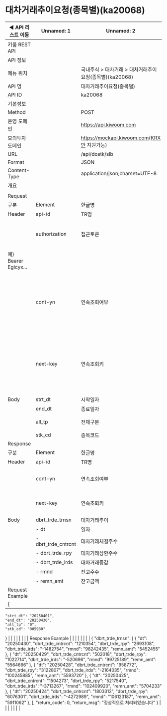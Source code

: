 # 대차거래추이요청(종목별)(ka20068)

| ◀ API 리스트 이동 | Unnamed: 1 | Unnamed: 2 | Unnamed: 3 | Unnamed: 4 | Unnamed: 5 | Unnamed: 6 |
| --- | --- | --- | --- | --- | --- | --- |
| 키움 REST API |  |  |  |  |  |  |
| API 정보 |  |  |  |  |  |  |
| 메뉴 위치 |  | 국내주식 > 대차거래 > 대차거래추이요청(종목별)(ka20068) |  |  |  |  |
| API 명 |  | 대차거래추이요청(종목별) |  |  |  |  |
| API ID |  | ka20068 |  |  |  |  |
| 기본정보 |  |  |  |  |  |  |
| Method |  | POST |  |  |  |  |
| 운영 도메인 |  | https://api.kiwoom.com |  |  |  |  |
| 모의투자 도메인 |  | https://mockapi.kiwoom.com(KRX만 지원가능) |  |  |  |  |
| URL |  | /api/dostk/slb |  |  |  |  |
| Format |  | JSON |  |  |  |  |
| Content-Type |  | application/json;charset=UTF-8 |  |  |  |  |
| 개요 |  |  |  |  |  |  |
|  |  |  |  |  |  |  |
| Request |  |  |  |  |  |  |
| 구분 | Element | 한글명 | Type | Required | Length | Description |
| Header | api-id | TR명 | String | Y | 10 |  |
|  | authorization | 접근토큰 | String | Y | 1000 | 토큰 지정시 토큰타입("Bearer") 붙혀서 호출 
 예) Bearer Egicyx... |
|  | cont-yn | 연속조회여부 | String | N | 1 | 응답 Header의 연속조회여부값이 Y일 경우 다음데이터 요청시 응답 Header의 cont-yn값 세팅 |
|  | next-key | 연속조회키 | String | N | 50 | 응답 Header의 연속조회여부값이 Y일 경우 다음데이터 요청시 응답 Header의 next-key값 세팅 |
| Body | strt_dt | 시작일자 | String | N | 8 | YYYYMMDD |
|  | end_dt | 종료일자 | String | N | 8 | YYYYMMDD |
|  | all_tp | 전체구분 | String | N | 1 | 0:종목코드 입력종목만 표시 |
|  | stk_cd | 종목코드 | String | Y | 6 |  |
| Response |  |  |  |  |  |  |
| 구분 | Element | 한글명 | Type | Required | Length | Description |
| Header | api-id | TR명 | String | Y | 10 |  |
|  | cont-yn | 연속조회여부 | String | N | 1 | 다음 데이터가 있을시 Y값 전달 |
|  | next-key | 연속조회키 | String | N | 50 | 다음 데이터가 있을시 다음 키값 전달 |
| Body | dbrt_trde_trnsn | 대차거래추이 | LIST | N |  |  |
|  | - dt | 일자 | String | N | 20 |  |
|  | - dbrt_trde_cntrcnt | 대차거래체결주수 | String | N | 20 |  |
|  | - dbrt_trde_rpy | 대차거래상환주수 | String | N | 20 |  |
|  | - dbrt_trde_irds | 대차거래증감 | String | N | 20 |  |
|  | - rmnd | 잔고주수 | String | N | 20 |  |
|  | - remn_amt | 잔고금액 | String | N | 20 |  |
| Request Example |  |  |  |  |  |  |
| {
    "strt_dt": "20250401",
    "end_dt": "20250430",
    "all_tp": "0",
    "stk_cd": "005930"
} |  |  |  |  |  |  |
| Response Example |  |  |  |  |  |  |
| {
    "dbrt_trde_trnsn": [
        {
            "dt": "20250430",
            "dbrt_trde_cntrcnt": "1210354",
            "dbrt_trde_rpy": "2693108",
            "dbrt_trde_irds": "-1482754",
            "rmnd": "98242435",
            "remn_amt": "5452455"
        },
        {
            "dt": "20250429",
            "dbrt_trde_cntrcnt": "502018",
            "dbrt_trde_rpy": "1022714",
            "dbrt_trde_irds": "-520696",
            "rmnd": "99725189",
            "remn_amt": "5564666"
        },
        {
            "dt": "20250428",
            "dbrt_trde_cntrcnt": "958772",
            "dbrt_trde_rpy": "3122807",
            "dbrt_trde_irds": "-2164035",
            "rmnd": "100245885",
            "remn_amt": "5593720"
        },
        {
            "dt": "20250425",
            "dbrt_trde_cntrcnt": "1504273",
            "dbrt_trde_rpy": "5217540",
            "dbrt_trde_irds": "-3713267",
            "rmnd": "102409920",
            "remn_amt": "5704233"
        },
        {
            "dt": "20250424",
            "dbrt_trde_cntrcnt": "1803312",
            "dbrt_trde_rpy": "6076301",
            "dbrt_trde_irds": "-4272989",
            "rmnd": "106123187",
            "remn_amt": "5911062"
        },
    ],
    "return_code": 0,
    "return_msg": "정상적으로 처리되었습니다"
} |  |  |  |  |  |  |
